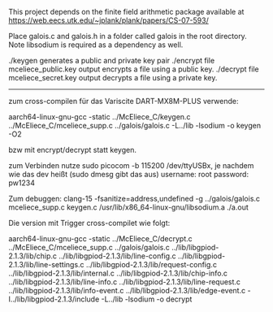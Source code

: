 This project depends on the finite field arithmetic package available at
https://web.eecs.utk.edu/~jplank/plank/papers/CS-07-593/

Place galois.c and galois.h in a folder called galois in the root directory. Note libsodium is required as a dependency as well.

./keygen generates a public and private key pair
./encrypt file mceliece_public.key output encrypts a file using a public key.
./decrypt file mceliece_secret.key output decrypts a file using a private key.


--- 


zum cross-compilen für das Variscite DART-MX8M-PLUS verwende:

aarch64-linux-gnu-gcc -static ../McEliece_C/keygen.c ../McEliece_C/mceliece_supp.c ../galois/galois.c -L../lib -lsodium -o keygen -O2

bzw mit encrypt/decrypt statt keygen.

zum Verbinden nutze sudo picocom -b 115200 /dev/ttyUSBx, je nachdem wie das dev heißt (sudo dmesg gibt das aus)
username: root
password: pw1234


Zum debuggen: clang-15 -fsanitize=address,undefined -g ../galois/galois.c  mceliece_supp.c keygen.c /usr/lib/x86_64-linux-gnu/libsodium.a
./a.out


Die version mit Trigger cross-compilet wie folgt:

aarch64-linux-gnu-gcc -static ../McEliece_C/decrypt.c ../McEliece_C/mceliece_supp.c ../galois/galois.c ../lib/libgpiod-2.1.3/lib/chip.c ../lib/libgpiod-2.1.3/lib/line-config.c ../lib/libgpiod-2.1.3/lib/line-settings.c ../lib/libgpiod-2.1.3/lib/request-config.c ../lib/libgpiod-2.1.3/lib/internal.c ../lib/libgpiod-2.1.3/lib/chip-info.c ../lib/libgpiod-2.1.3/lib/line-info.c ../lib/libgpiod-2.1.3/lib/line-request.c ../lib/libgpiod-2.1.3/lib/info-event.c ../lib/libgpiod-2.1.3/lib/edge-event.c -I../lib/libgpiod-2.1.3/include -L../lib -lsodium -o decrypt
